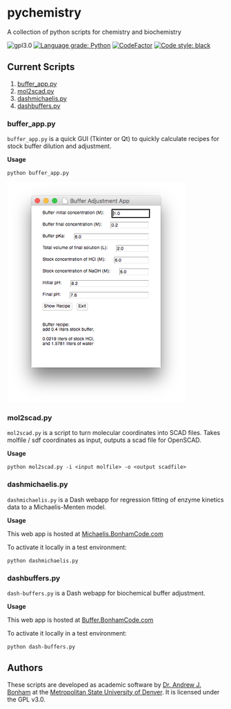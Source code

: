 # pychemistry
A collection of python scripts for chemistry and biochemistry

![gpl3.0](https://img.shields.io/github/license/Paradoxdruid/pychemistry.svg "GPL 3.0 Licensed")  [![Language grade: Python](https://img.shields.io/lgtm/grade/python/g/Paradoxdruid/pychemistry.svg?logo=lgtm&logoWidth=18)](https://lgtm.com/projects/g/Paradoxdruid/pychemistry/context:python)  [![CodeFactor](https://www.codefactor.io/repository/github/paradoxdruid/pychemistry/badge)](https://www.codefactor.io/repository/github/paradoxdruid/pychemistry) [![Code style: black](https://img.shields.io/badge/code%20style-black-000000.svg)](https://github.com/ambv/black) 


## Current Scripts

1. [buffer_app.py](#buffer_apppy)
2. [mol2scad.py](#mol2scadpy)
3. [dashmichaelis.py](#dashmichaelispy)
4. [dashbuffers.py](#dashbufferspy)

### buffer_app.py

`buffer_app.py` is a quick GUI (Tkinter or Qt) to quickly calculate recipes for stock buffer dilution and adjustment.

**Usage**

```
python buffer_app.py
```

![buffer_app screenshot](/images/buffer_app.png)

### mol2scad.py

`mol2scad.py` is a script to turn molecular coordinates into SCAD files.  Takes molfile / sdf coordinates as input, outputs a scad file for OpenSCAD.

**Usage**

```
python mol2scad.py -i <input molfile> -o <output scadfile>
```

### dashmichaelis.py

`dashmichaelis.py` is a Dash webapp for regression fitting of enzyme kinetics data to a Michaelis-Menten model.

**Usage**

This web app is hosted at [Michaelis.BonhamCode.com](https://michaelis.bonhamcode.com)

To activate it locally in a test environment:
```
python dashmichaelis.py
```

### dashbuffers.py

`dash-buffers.py` is a Dash webapp for biochemical buffer adjustment.

**Usage**

This web app is hosted at [Buffer.BonhamCode.com](https://buffer.bonhamcode.com)

To activate it locally in a test environment:
```
python dash-buffers.py
```


## Authors
These scripts are developed as academic software by [Dr. Andrew J. Bonham](https://github.com/Paradoxdruid) at the [Metropolitan State University of Denver](https://www.msudenver.edu). It is licensed under the GPL v3.0.
